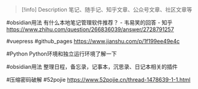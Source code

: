 > [!info] Description 
> 笔记、随手记、知乎文章、公众号文章、社区文章等


#obsidian用法 有什么本地笔记管理软件推荐？ - 韦易笑的回答 - 知乎 https://www.zhihu.com/question/266836039/answer/2728791257

#vuepress #github_pages https://www.jianshu.com/p/1f199ee49e4c

#Python Python环境和独立运行环境了解一下

#obsidian用法 整理日程，备忘录，记事本，沉思录、日记本相关的插件

#压缩密码破解 #52pojie https://www.52pojie.cn/thread-1478639-1-1.html 


